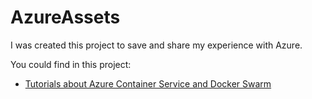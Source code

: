 # AzureAssets

I was created this project to save and share my experience with Azure.

You could find in this project:
* [Tutorials about Azure Container Service and Docker Swarm](AzureContainerService/README.MD)
